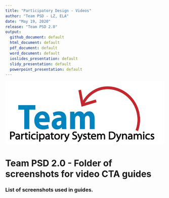 ```yaml
---
title: "Participatory Design - Videos"
author: "Team PSD - LZ, ELA"
date: "May 19, 2020"
release: "Team PSD 2.0"
output: 
  github_document: default
  html_document: default
  pdf_document: default
  word_document: default
  ioslides_presentation: default
  slidy_presentation: default
  powerpoint_presentation: default
---
```



<img src = "https://github.com/lzim/teampsd/blob/master/resources/logos/team_psd_logo_sm.png"
     height = "200" width = "600">  

# Team PSD 2.0 - Folder of screenshots for video CTA guides

### List of screenshots used in guides.
